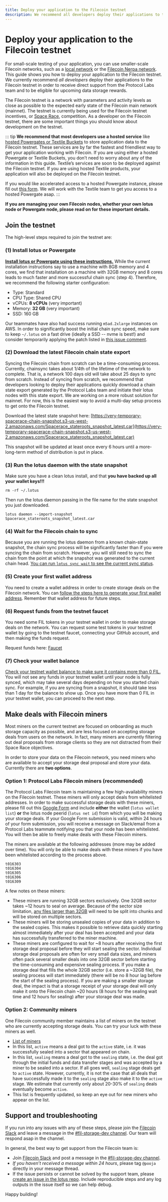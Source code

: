 ```yaml
---
title: Deploy your application to the Filecoin testnet
description: We recommend all developers deploy their applications to the Filecoin testnet. Here's a guide that shows you how.
---
```


# Deploy your application to the Filecoin testnet

For small-scale testing of your application, you can use smaller-scale Filecoin networks, such as a [local network](https://docs.filecoin.io/build/start-building/interacting-with-the-network/#running-a-local-network) or the [Filecoin Nerpa network](https://docs.filecoin.io/build/start-building/interacting-with-the-network/#devnets). This guide shows you how to deploy your application to the Filecoin testnet. We currently recommend _all developers_ deploy their applications to the Filecoin testnet in order to receive direct support from the Protocol Labs team and to be eligible for upcoming data storage rewards.

The Filecoin testnet is a network with parameters and activity levels as close as possible to the expected early state of the Filecoin main network (mainnet). The testnet is currently being used for the Filecoin testnet incentives, or [Space Race](https://docs.filecoin.io/mine/spacerace/), competition. As a developer on the Filecoin testnet, there are some important things you should know about development on the testnet.

::: tip
**We recommend that most developers use a hosted service** like [hosted Powergates or Textile Buckets](https://blog.textile.io/prepare-to-launch-expanding-free-access-to-filecoin-through-hosted-powergates/) to store application data to the Filecoin testnet. These services are by far the fastest and friendliest way to get your application working with Filecoin. If you are using either a hosted Powergate or Textile Buckets, you don’t need to worry about any of the information in this guide. Textile’s services are soon to be deployed against the Filecoin testnet. If you are using hosted Textile products, your application will also be deployed on the Filecoin testnet.

If you would like accelerated access to a hosted Powergate instance, please fill out [this form](https://forms.gle/f5Vd5kTNYTKrmj1D8). We will work with the Textile team to get you access to a hosted Powergate asap.
:::

**If you are managing your own Filecoin nodes, whether your own lotus node or Powergate node, please read on for these important details.**

## Join the testnet

The high-level steps required to join the testnet are:

### (1) Install lotus or Powergate

[**Install lotus or Powergate using these instructions.**](https://docs.filecoin.io/how-to/install-filecoin/) While the current installation instructions say to use a machine with 8GB memory and 4 cores, we find that installation on a machine with 32GB memory and 8 cores leads to much faster and more successful chain sync (step 4). Therefore, we recommend the following starter configuration:

- Type: Standard
- CPU Type: Shared CPU
- vCPUs: **8 vCPUs** (very important)
- Memory: **32 GB** (very important)
- SSD: 160 GB

Our teammates have also had success running `m5ad.2xlarge` instances on AWS. In order to significantly boost the initial chain sync speed, make sure to keep `~/.lotus` on a fast drive (ideally a SSD -- nvme is best!) and consider temporarily applying the patch listed in [this issue comment](https://github.com/filecoin-project/lotus/issues/3263#issue-684587473).

### (2) Download the latest Filecoin chain state export

Syncing the Filecoin chain from scratch can be a time-consuming process. Currently, chainsync takes about 1/4th of the lifetime of the network to complete. That is, a network 100 days old will take about 25 days to sync from scratch. Instead of syncing from scratch, we recommend that developers looking to deploy their applications quickly download a chain state export generated by the Protocol Labs team and initiate their lotus nodes with this state export. We are working on a more robust solution for mainnet. For now, this is the easiest way to avoid a multi-day setup process to get onto the Filecoin testnet.

Download the latest state snapshot here: [https://very-temporary-spacerace-chain-snapshot.s3-us-west-2.amazonaws.com/Spacerace_stateroots_snapshot_latest.car](https://very-temporary-spacerace-chain-snapshot.s3-us-west-2.amazonaws.com/Spacerace_stateroots_snapshot_latest.car)

This snapshot will be updated at least once every 6 hours until a more-long-term method of distribution is put in place.

### (3) Run the lotus daemon with the state snapshot

Make sure you have a clean lotus install, and that **you have backed up all your wallet keys!!!**

```
rm -rf ~/.lotus
```

Then run the lotus daemon passing in the file name for the state snapshot you just downloaded.

```
lotus daemon --import-snapshot Spacerace_stateroots_snapshot_latest.car
```

### (4) Wait for the Filecoin chain to sync

Because you are running the lotus daemon from a known chain-state snapshot, the chain sync process will be significantly faster than if you were syncing the chain from scratch. However, you will still need to sync the chain from the point at which the snapshot was generated to the current chain head. [You can run `lotus sync wait` to see the current sync status](https://docs.filecoin.io/how-to/join-a-network/#chain-sync).

### (5) Create your first wallet address

You need to create a wallet address in order to create storage deals on the Filecoin network. You can [follow the steps here to generate your first wallet address](https://docs.filecoin.io/how-to/join-a-network/#create-your-first-address). Remember that wallet address for future steps.

### (6) Request funds from the testnet faucet

You need some FIL tokens in your testnet wallet in order to make storage deals on the network. You can request some test tokens in your testnet wallet by going to the testnet faucet, connecting your GitHub account, and then making the funds request.

Request funds here: [Faucet](https://spacerace.faucet.glif.io/)

### (7) Check your wallet balance

[Check your testnet wallet balance to make sure it contains more than 0 FIL.](https://docs.filecoin.io/how-to/join-a-network/#check-wallet-address-balance) You will not see any funds in your testnet wallet until your node is fully synced, which may take several days depending on how you started chain sync. For example, if you are syncing from a snapshot, it should take less than 1 day for the balance to show up. Once you have more than 0 FIL in your testnet wallet, you can proceed to the next step.

## Make deals with Filecoin miners

Most miners on the current testnet are focused on onboarding as much storage capacity as possible, and are less focused on accepting storage deals from users on the network. In fact, many miners are currently filtering out deal proposals from storage clients so they are not distracted from their Space Race objectives.

In order to store your data on the Filecoin network, you need miners who are available to accept your storage deal proposal and store your data. Currently there are **two options**.

### Option 1: Protocol Labs Filecoin miners (recommended)

The Protocol Labs Filecoin team is maintaining a few high-availability miners on the Filecoin testnet. These miners will only accept deals from whitelisted addresses. In order to make successful storage deals with these miners, please fill out this [Google Form](https://forms.gle/f5Vd5kTNYTKrmj1D8) and include **either** the wallet (`lotus wallet list`) **or** the lotus node peerid (`lotus net id`) from which you will be making your storage deals. If your Google Form submission is valid, within 24 hours of your form submission, you will receive a message on Slack/email from a Protocol Labs teammate notifying you that your node has been whitelisted. You will then be able to freely make deals with these Filecoin miners.

The miners are available at the following addresses (more may be added over time). You will only be able to make deals with these miners if you have been whitelisted according to the process above.

```
t016303
t016304
t016305
t016306
t016309
```

A few notes on these miners:

- These miners are running 32GB sectors exclusively. One 32GB sector takes ~12 hours to seal on average. Because of the sector size limitation, [any files larger than 32GB](https://docs.filecoin.io/how-to/store/prepare-data/#preparing-data) will need to be split into chunks and will be stored on multiple sectors.
- These miners will be storing unsealed copies of your data in addition to the sealed copies. This makes it possible to retrieve data quickly starting almost immediately after your deal has been accepted and your data has successfully transferred to the miner machine.
- These miners are configured to wait for ~8 hours after receiving the first storage deal proposal before they will start sealing the sector. Individual storage deal proposals are often for very small data sizes, and miners often pack several smaller deals into one 32GB sector before starting the time-consuming and expensive sealing process. If you make a storage deal that fills the whole 32GB sector (i.e. store a ~32GB file), the sealing process will start immediately (there will be no 8 hour lag before the start of the sealing process). If you are making a smaller storage deal, the impact is that a storage receipt of your storage deal will only make it onto the Filecoin chain ~20 hours (8 hours for the sealing wait time and 12 hours for sealing) after your storage deal was made.

### Option 2: Community miners

One Filecoin community member maintains a list of miners on the testnet who are currently accepting storage deals. You can try your luck with these miners as well.

- [List of miners](https://github.com/jimpick/workshop-client-testnet/blob/spacerace/src/annotations-spacerace.js)
- In this list, `active` means a deal got to the `active` state, i.e. it was successfully sealed into a sector that appeared on chain.
- In this list, `sealing` means a deal got to the `sealing` state, i.e. the deal got through the initial funds and data transfer stages and was accepted by a miner to be sealed into a sector. If all goes well, `sealing` stage deals get to `active` state. However, currently, it is not the case that all deals that have successfully made it to the `sealing` stage also make it to the `active` stage. We estimate that currently only about 20-30% of `sealing` deals eventually become `active`.
- This list is frequently updated, so keep an eye out for new miners who appear on the list.

## Support and troubleshooting

If you run into any issues with any of these steps, please join the [Filecoin Slack](http://filecoin.io/slack) and leave a message in the [#fil-storage-dev channel](https://app.slack.com/client/TEHTVS1L6/CRK2LKYHW). Our team will respond asap in the channel.

In general, the best way to get support from the Filecoin team is:

- Join [Filecoin Slack](http://filecoin.io/slack) and post a message in the [#fil-storage-dev channel](https://app.slack.com/client/TEHTVS1L6/CRK2LKYHW).
- _If you haven’t received a message within 24 hours_, please tag `@pooja` directly in your message thread.
- If the issue persists or cannot be solved by the support team, please [create an issue in the lotus repo](https://github.com/filecoin-project/lotus/issues/new). Include reproducible steps and any log outputs in the issue itself so we can help debug.

Happy building!

